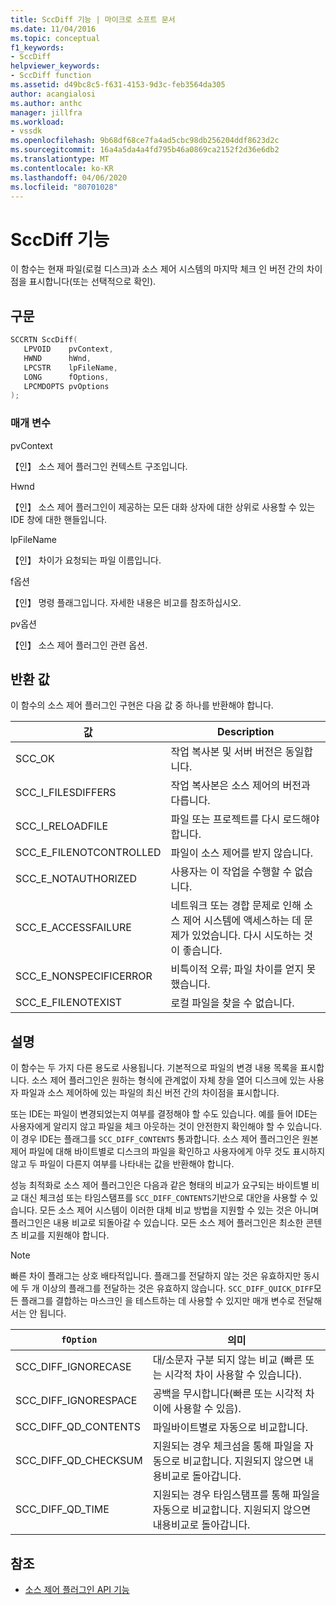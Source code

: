 ```yaml
---
title: SccDiff 기능 | 마이크로 소프트 문서
ms.date: 11/04/2016
ms.topic: conceptual
f1_keywords:
- SccDiff
helpviewer_keywords:
- SccDiff function
ms.assetid: d49bc8c5-f631-4153-9d3c-feb3564da305
author: acangialosi
ms.author: anthc
manager: jillfra
ms.workload:
- vssdk
ms.openlocfilehash: 9b68df68ce7fa4ad5cbc98db256204ddf8623d2c
ms.sourcegitcommit: 16a4a5da4a4fd795b46a0869ca2152f2d36e6db2
ms.translationtype: MT
ms.contentlocale: ko-KR
ms.lasthandoff: 04/06/2020
ms.locfileid: "80701028"
---
```

# <a name="sccdiff-function"></a>SccDiff 기능
이 함수는 현재 파일(로컬 디스크)과 소스 제어 시스템의 마지막 체크 인 버전 간의 차이점을 표시합니다(또는 선택적으로 확인).

## <a name="syntax"></a>구문

```cpp
SCCRTN SccDiff(
   LPVOID    pvContext,
   HWND      hWnd,
   LPCSTR    lpFileName,
   LONG      fOptions,
   LPCMDOPTS pvOptions
);
```

### <a name="parameters"></a>매개 변수
 pvContext

【인】 소스 제어 플러그인 컨텍스트 구조입니다.

 Hwnd

【인】 소스 제어 플러그인이 제공하는 모든 대화 상자에 대한 상위로 사용할 수 있는 IDE 창에 대한 핸들입니다.

 lpFileName

【인】 차이가 요청되는 파일 이름입니다.

 f옵션

【인】 명령 플래그입니다. 자세한 내용은 비고를 참조하십시오.

 pv옵션

【인】 소스 제어 플러그인 관련 옵션.

## <a name="return-value"></a>반환 값
 이 함수의 소스 제어 플러그인 구현은 다음 값 중 하나를 반환해야 합니다.

|값|Description|
|-----------|-----------------|
|SCC_OK|작업 복사본 및 서버 버전은 동일합니다.|
|SCC_I_FILESDIFFERS|작업 복사본은 소스 제어의 버전과 다릅니다.|
|SCC_I_RELOADFILE|파일 또는 프로젝트를 다시 로드해야 합니다.|
|SCC_E_FILENOTCONTROLLED|파일이 소스 제어를 받지 않습니다.|
|SCC_E_NOTAUTHORIZED|사용자는 이 작업을 수행할 수 없습니다.|
|SCC_E_ACCESSFAILURE|네트워크 또는 경합 문제로 인해 소스 제어 시스템에 액세스하는 데 문제가 있었습니다. 다시 시도하는 것이 좋습니다.|
|SCC_E_NONSPECIFICERROR|비특이적 오류; 파일 차이를 얻지 못했습니다.|
|SCC_E_FILENOTEXIST|로컬 파일을 찾을 수 없습니다.|

## <a name="remarks"></a>설명
 이 함수는 두 가지 다른 용도로 사용됩니다. 기본적으로 파일의 변경 내용 목록을 표시합니다. 소스 제어 플러그인은 원하는 형식에 관계없이 자체 창을 열어 디스크에 있는 사용자 파일과 소스 제어하에 있는 파일의 최신 버전 간의 차이점을 표시합니다.

 또는 IDE는 파일이 변경되었는지 여부를 결정해야 할 수도 있습니다. 예를 들어 IDE는 사용자에게 알리지 않고 파일을 체크 아웃하는 것이 안전한지 확인해야 할 수 있습니다. 이 경우 IDE는 플래그를 `SCC_DIFF_CONTENTS` 통과합니다. 소스 제어 플러그인은 원본 제어 파일에 대해 바이트별로 디스크의 파일을 확인하고 사용자에게 아무 것도 표시하지 않고 두 파일이 다른지 여부를 나타내는 값을 반환해야 합니다.

 성능 최적화로 소스 제어 플러그인은 다음과 같은 형태의 비교가 요구되는 바이트별 비교 대신 체크섬 또는 타임스탬프를 `SCC_DIFF_CONTENTS`기반으로 대안을 사용할 수 있습니다. 모든 소스 제어 시스템이 이러한 대체 비교 방법을 지원할 수 있는 것은 아니며 플러그인은 내용 비교로 되돌아갈 수 있습니다. 모든 소스 제어 플러그인은 최소한 콘텐츠 비교를 지원해야 합니다.

> [!NOTE]
> 빠른 차이 플래그는 상호 배타적입니다. 플래그를 전달하지 않는 것은 유효하지만 동시에 두 개 이상의 플래그를 전달하는 것은 유효하지 않습니다. `SCC_DIFF_QUICK_DIFF`모든 플래그를 결합하는 마스크인 을 테스트하는 데 사용할 수 있지만 매개 변수로 전달해서는 안 됩니다.

|`fOption`|의미|
|---------------|-------------|
|SCC_DIFF_IGNORECASE|대/소문자 구분 되지 않는 비교 (빠른 또는 시각적 차이 사용할 수 있습니다).|
|SCC_DIFF_IGNORESPACE|공백을 무시합니다(빠른 또는 시각적 차이에 사용할 수 있음).|
|SCC_DIFF_QD_CONTENTS|파일바이트별로 자동으로 비교합니다.|
|SCC_DIFF_QD_CHECKSUM|지원되는 경우 체크섬을 통해 파일을 자동으로 비교합니다. 지원되지 않으면 내용비교로 돌아갑니다.|
|SCC_DIFF_QD_TIME|지원되는 경우 타임스탬프를 통해 파일을 자동으로 비교합니다. 지원되지 않으면 내용비교로 돌아갑니다.|

## <a name="see-also"></a>참조
- [소스 제어 플러그인 API 기능](../extensibility/source-control-plug-in-api-functions.md)
